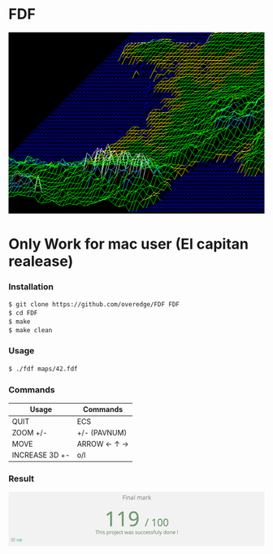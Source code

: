 # FDF
![Image of Screen](https://github.com/overedge/FDF/blob/master/screen.png?raw=true)

# Only Work for mac user (El capitan realease)

### Installation
```sh
$ git clone https://github.com/overedge/FDF FDF
$ cd FDF
$ make
$ make clean
```
### Usage
```sh
$ ./fdf maps/42.fdf
```
### Commands
| Usage       | Commands |
| ------------- | ------------- |
| QUIT  | ECS  |
| ZOOM +/-  | +/- (PAVNUM)  |
| MOVE  | ARROW ← ↑ →  |
| INCREASE 3D +-  | o/l |

### Result
![Image of Result](https://github.com/overedge/FDF/blob/master/result.png?raw=true)

